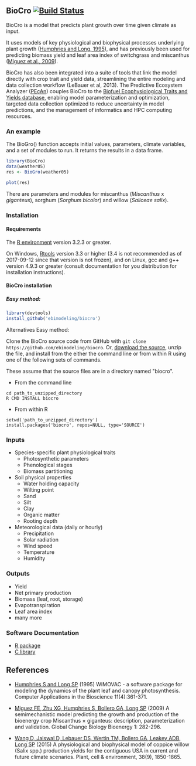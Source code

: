 ## BioCro [![Build Status](https://magnum.travis-ci.com/ebimodeling/biocro-dev.svg?token=tjzJV6N6JPssJ6yfYPqH&branch=master)](https://magnum.travis-ci.com/ebimodeling/biocro-dev)

BioCro is a model that predicts plant growth over time given climate as input.

It uses models of key physiological and biophysical processes underlying plant growth ([Humphries and Long, 1995]), and has previously been used for predicting biomass yield and leaf area index of switchgrass and miscanthus ([Miguez et al., 2009]).

BioCro has also been integrated into a suite of tools that link the model directly with crop trait and yield data, streamlining the entire modeling and data collection workflow (LeBauer et al, 2013). The Predictive Ecosystem Analyzer ([PEcAn](https://github.com/PecanProject/pecan)) couples BioCro to the [Biofuel Ecophysiological Traits and Yields database](https://www.betydb.org), enabling model parameterization and optimization, targeted data collection optimized to reduce uncertainty in model predictions, and the management of informatics and HPC computing resources. 

### An example
The BioGro() function accepts initial values, parameters, climate variables, and a set of modules to run. It returns the results in a data frame.

```r
library(BioCro)
data(weather05)
res <- BioGro(weather05)

plot(res)
```

There are parameters and modules for miscanthus (_Miscanthus_ x _giganteus_), sorghum (_Sorghum bicolor_) and willow (_Saliceae salix_).


### Installation
#### Requirements

The [R environment](https://cran.r-project.org/) version 3.2.3 or greater.

On Windows, [Rtools](https://cran.r-project.org/bin/windows/Rtools/) version 3.3 or higher (3.4 is not recommended as of 2017-09-12 since that version is not frozen), and on Linux, gcc and g++ version 4.9.3 or greater (consult documentation for you distribution for installation instructions).

#### BioCro installation


##### Easy method:

```r
library(devtools)
install_github('ebimodeling/biocro')
```

Alternatives Easy method:

Clone the BioCro source code from GitHub with `git clone https://github.com/ebimodeling/biocro`. Or, [download the source](https://github.com/ebimodeling/biocro/archive/master.zip), unzip the file, and install from the either the command line or from within R using one of the following sets of commands. 

These assume that the source files are in a directory named "biocro".

* From the command line
```
cd path_to_unzipped_directory
R CMD INSTALL biocro
```

* From within R
```
setwd('path_to_unzipped_directory')
install.packages('biocro', repos=NULL, type='SOURCE')
```

### Inputs
* Species-specific plant physiological traits
    * Photosynthetic parameters
    * Phenological stages
    * Biomass partitioning
* Soil physical properties
    * Water holding capacity
    * Wilting point
    * Sand
    * Silt
    * Clay
    * Organic matter
    * Rooting depth 
* Meteorological data (daily or hourly) 
    * Precipitation
    * Solar radiation
    * Wind speed
    * Temperature
    * Humidity

### Outputs
* Yield
* Net primary production
* Biomass (leaf, root, storage)
* Evapotranspiration
* Leaf area index
* many more

### Software Documentation
* [R package](http://ebimodeling.github.io/biocro/documentation/r/)
* [C library](http://ebimodeling.github.io/biocro/documentation/doxygen/)

## References 
* [Humphries S and Long SP][Humphries and Long, 1995] (1995) WIMOVAC - a software package for modeling the dynamics of the plant leaf and canopy photosynthesis. Computer Applications in the Bioscience 11(4):361-371.

* [Miguez FE, Zhu XG, Humphries S, Bollero GA, Long SP][Miguez et al., 2009] (2009) A semimechanistic model predicting the growth and production of the bioenergy crop Miscanthus × giganteus: description, parameterization and validation.  Global Change Biology Bioenergy 1: 282-296.

* [Wang D, Jaiswal D, Lebauer DS, Wertin TM, Bollero GA, Leakey ADB, Long SP][Want et al. 2015] (2015) A physiological and biophysical model of coppice willow (Salix spp.) production yields for the contiguous USA in current and future climate scenarios. Plant, cell & environment, 38(9), 1850-1865.

[Humphries and Long, 1995]:https://academic.oup.com/bioinformatics/article-abstract/11/4/361/214034/WIMOVAC-a-software-package-for-modelling-the
[Miguez et al., 2009]:http://onlinelibrary.wiley.com/doi/10.1111/j.1757-1707.2009.01019.x/full
[Want et al. 2015]:https://github.com/ebimodeling/biocro/blob/master/documentation/publications/wang2015pbm.pdf

